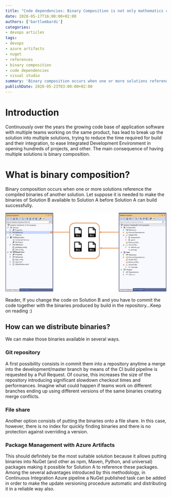 ```yaml
---
title: "Code dependencies: Binary Composition is not only mathematics calculation"
date: 2020-05-17T16:00:00+02:00
authors: ['bartlombardi']
categories:
- devops articles
tags:
- devops
- azure artifacts
- nuget
- references
- binary composition
- code dependencies
- visual studio
summary: 'Binary composition occurs when one or more solutions reference the compiled binaries of another solution. In this article, I will illustrate the several way to distribute the binaries.'
publishDate: 2020-05-23T03:00:00+02:00
---
```


# Introduction

Continuously over the years the growing code base of application software with multiple teams working on the same product, has lead to break up the solution into multiple solutions, trying to reduce the time required for build and their integration, to ease Integrated Development Environment in opening hundreds of projects, and other.
The main consequence of having multiple solutions is binary composition.

# What is binary composition?

Binary composition occurs when one or more solutions reference the compiled binaries of another solution. Let suppose it is needed to make the binaries of Solution B available to Solution A before Solution A can build successfully.

![image.png](visual-studio-references.jpg)

Reader, If you change the code on Solution B and you have to commit the code together with the binaries produced by build in the repository...Keep on reading :)

## How can we distribute binaries? 

We can make those binaries available in several ways.

### Git repository
A first possibility consists in commit them into a repository anytime a merge into the development/master branch by means of the CI build pipeline is requested by a Pull Request. Of course, this increases the size of the repository introducing significant slowdown checkout times and performances. Imagine what could happen if teams work on different branches ending up using different versions of the same binaries creating merge conflicts.

### File share
Another option consists of putting the binaries onto a file share. In this case, however, there is no index for quickly finding binaries and there is no protection against overriding a version.

### Package Management with Azure Artifacts
This should definitely be the most suitable solution because it allows putting binaries into NuGet (and other as npm, Maven, Python, and universal) packages making it possible for Solution A to reference these packages. Among the several advantages introduced by this methodology, in Continuous Integration Azure pipeline a NuGet published task can be added in order to make the update versioning procedure automatic and distributing it in a reliable way also.